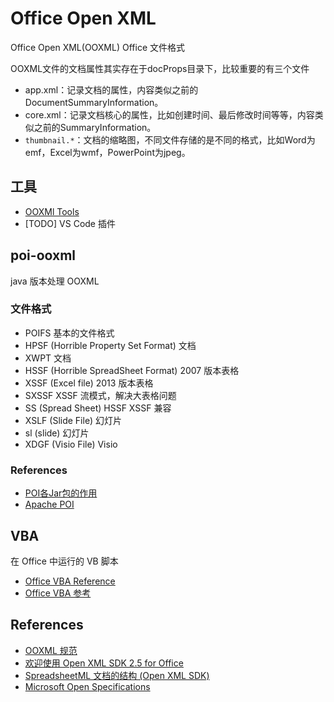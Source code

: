 # Office Open XML

Office Open XML(OOXML) Office 文件格式

OOXML文件的文档属性其实存在于docProps目录下，比较重要的有三个文件

* app.xml：记录文档的属性，内容类似之前的DocumentSummaryInformation。
* core.xml：记录文档核心的属性，比如创建时间、最后修改时间等等，内容类似之前的SummaryInformation。
* `thumbnail.*`：文档的缩略图，不同文件存储的是不同的格式，比如Word为emf，Excel为wmf，PowerPoint为jpeg。

## 工具

* [OOXMl Tools](https://chrome.google.com/webstore/detail/ooxml-tools/bjmmjfdegplhkefakjkccocjanekbapn)
* [TODO] VS Code 插件

## poi-ooxml

java 版本处理 OOXML

### 文件格式

* POIFS 基本的文件格式
* HPSF (Horrible Property Set Format) 文档
* XWPT 文档
* HSSF (Horrible SpreadSheet Format) 2007 版本表格
* XSSF (Excel file) 2013 版本表格
* SXSSF XSSF 流模式，解决大表格问题
* SS (Spread Sheet) HSSF XSSF 兼容
* XSLF (Slide File) 幻灯片
* sl (slide) 幻灯片
* XDGF (Visio File) Visio

### References

* [POI各Jar包的作用](https://blog.csdn.net/szwangdf/article/details/39053859)
* [Apache POI](https://poi.apache.org/)


## VBA

在 Office 中运行的 VB 脚本

* [Office VBA Reference](https://docs.microsoft.com/en-us/office/vba/api/overview/)
* [Office VBA 参考](https://docs.microsoft.com/zh-cn/office/vba/api/overview/)


## References

* [OOXML 规范](http://officeopenxml.com/)
* [欢迎使用 Open XML SDK 2.5 for Office](https://docs.microsoft.com/zh-cn/office/open-xml/open-xml-sdk)
* [SpreadsheetML 文档的结构 (Open XML SDK)](https://docs.microsoft.com/zh-cn/office/open-xml/structure-of-a-spreadsheetml-document)
* [Microsoft Open Specifications](https://docs.microsoft.com/en-us/openspecs/main/ms-openspeclp/3589baea-5b22-48f2-9d43-f5bea4960ddb)
